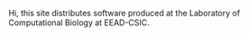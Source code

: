 Hi, this site distributes software produced at the Laboratory of Computational Biology at EEAD-CSIC.
